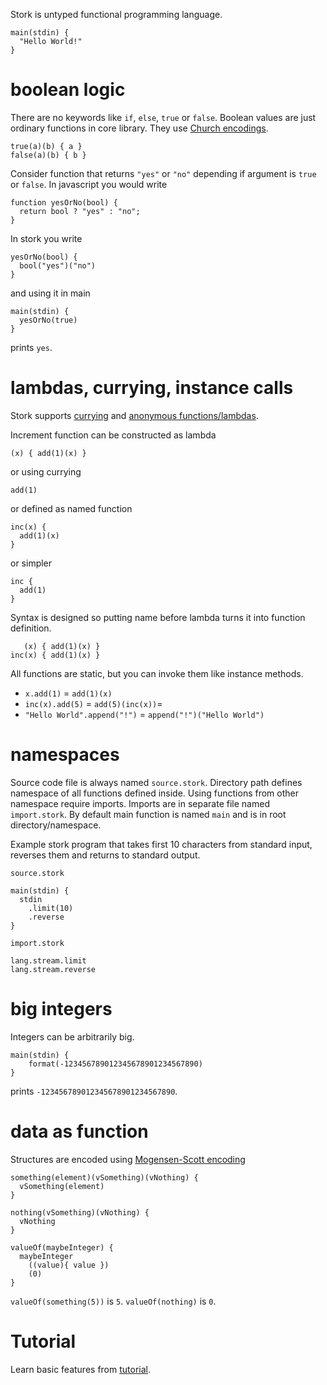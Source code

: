 Stork is untyped functional programming language.

    main(stdin) {
      "Hello World!"
    }

# boolean logic #

There are no keywords like `if`, `else`, `true` or `false`. Boolean values are just ordinary functions in core library. They use [Church encodings](https://en.wikipedia.org/wiki/Church_encoding#Church_Booleans).

    true(a)(b) { a }
    false(a)(b) { b }

Consider function that returns `"yes"` or `"no"` depending if argument is `true` or `false`. In javascript you would write

    function yesOrNo(bool) {
      return bool ? "yes" : "no";
    }

In stork you write

    yesOrNo(bool) {
      bool("yes")("no")
    }

and using it in main

    main(stdin) {
      yesOrNo(true)
    }

prints `yes`.

# lambdas, currying, instance calls #

Stork supports [currying](https://en.wikipedia.org/wiki/Currying) and [anonymous functions/lambdas](https://en.wikipedia.org/wiki/Lambda_calculus#lambdaAbstr).

Increment function can be constructed as lambda

    (x) { add(1)(x) }

or using currying

    add(1)

or defined as named function

    inc(x) {
      add(1)(x)
    }

or simpler

    inc {
      add(1)
    }

Syntax is designed so putting name before lambda turns it into function definition.

       (x) { add(1)(x) }
    inc(x) { add(1)(x) } 

All functions are static, but you can invoke them like instance methods.

 - `x.add(1)` = `add(1)(x)`
 - `inc(x).add(5)` = `add(5)(inc(x))`=
 - `"Hello World".append("!")` = `append("!")("Hello World")`

# namespaces #

Source code file is always named `source.stork`. Directory path defines namespace of all functions defined inside. Using functions from other namespace require imports. Imports are in separate file named `import.stork`. By default main function is named `main` and is in root directory/namespace.

Example stork program that takes first 10 characters from standard input, reverses them and returns to standard output.

`source.stork`

    main(stdin) {
      stdin
        .limit(10)
        .reverse
    }

`import.stork`

    lang.stream.limit
    lang.stream.reverse

# big integers #

Integers can be arbitrarily big.

    main(stdin) {
        format(-123456789012345678901234567890)
    }

prints `-123456789012345678901234567890`.

# data as function #

Structures are encoded using [Mogensen-Scott encoding](https://en.wikipedia.org/wiki/Mogensen%E2%80%93Scott_encoding)

    something(element)(vSomething)(vNothing) {
      vSomething(element)
    }

    nothing(vSomething)(vNothing) {
      vNothing
    }

    valueOf(maybeInteger) {
      maybeInteger
        ((value){ value })
        (0)
    }

`valueOf(something(5))` is `5`. `valueOf(nothing)` is `0`.

# Tutorial #

Learn basic features from [tutorial](doc/tutorial.md).
